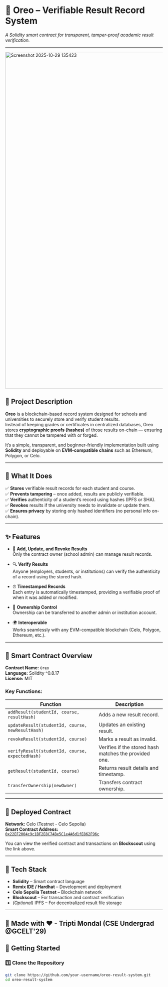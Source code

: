 # 🍪 Oreo – Verifiable Result Record System  
*A Solidity smart contract for transparent, tamper-proof academic result verification.*

---
<img width="1914" height="1073" alt="Screenshot 2025-10-29 135423" src="https://github.com/user-attachments/assets/649b7e66-2680-4754-b07a-1387470914fe" />

## 📖 Project Description

**Oreo** is a blockchain-based record system designed for schools and universities to securely store and verify student results.  
Instead of keeping grades or certificates in centralized databases, Oreo stores **cryptographic proofs (hashes)** of those results on-chain — ensuring that they cannot be tampered with or forged.

It’s a simple, transparent, and beginner-friendly implementation built using **Solidity** and deployable on **EVM-compatible chains** such as Ethereum, Polygon, or Celo.

---

## 🎯 What It Does

✅ **Stores** verifiable result records for each student and course.  
✅ **Prevents tampering** – once added, results are publicly verifiable.  
✅ **Verifies** authenticity of a student’s record using hashes (IPFS or SHA).  
✅ **Revokes** results if the university needs to invalidate or update them.  
✅ **Ensures privacy** by storing only hashed identifiers (no personal info on-chain).  

---

## ✨ Features

- 🧾 **Add, Update, and Revoke Results**  
  Only the contract owner (school admin) can manage result records.

- 🔍 **Verify Results**  
  Anyone (employers, students, or institutions) can verify the authenticity of a record using the stored hash.

- ⏰ **Timestamped Records**  
  Each entry is automatically timestamped, providing a verifiable proof of when it was added or modified.

- 🔐 **Ownership Control**  
  Ownership can be transferred to another admin or institution account.

- 🌍 **Interoperable**  
  Works seamlessly with any EVM-compatible blockchain (Celo, Polygon, Ethereum, etc.).

---

## 🧠 Smart Contract Overview

**Contract Name:** `Oreo`  
**Language:** Solidity ^0.8.17  
**License:** MIT  

### Key Functions:
| Function | Description |
|-----------|-------------|
| `addResult(studentId, course, resultHash)` | Adds a new result record. |
| `updateResult(studentId, course, newResultHash)` | Updates an existing result. |
| `revokeResult(studentId, course)` | Marks a result as invalid. |
| `verifyResult(studentId, course, expectedHash)` | Verifies if the stored hash matches the provided one. |
| `getResult(studentId, course)` | Returns result details and timestamp. |
| `transferOwnership(newOwner)` | Transfers contract ownership. |

---

## 🔗 Deployed Contract

**Network:** Celo (Testnet - Celo Sepolia)  
**Smart Contract Address:**  
[`0x22EF2004c9c1BF2E8C74Be5C1e4A6d1fE862F96c`](https://celo-sepolia.blockscout.com/address/0x22EF2004c9c1BF2E8C74Be5C1e4A6d1fE862F96c)

You can view the verified contract and transactions on **Blockscout** using the link above.

---

## 🧩 Tech Stack

- **Solidity** – Smart contract language  
- **Remix IDE / Hardhat** – Development and deployment  
- **Celo Sepolia Testnet** – Blockchain network  
- **Blockscout** – For transaction and contract verification  
- *(Optional)* IPFS – For decentralized result file storage

---

## 🧠 Made with ❤️ - Tripti Mondal (CSE Undergrad @GCELT'29)

## 🚀 Getting Started

### 1️⃣ Clone the Repository
```bash
git clone https://github.com/your-username/oreo-result-system.git
cd oreo-result-system

